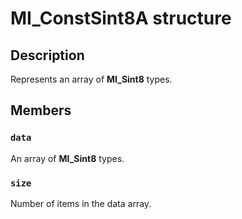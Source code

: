 # MI_ConstSint8A structure

## Description

Represents an array of **MI_Sint8** types.

## Members

### `data`

An array of **MI_Sint8** types.

### `size`

Number of items in the data array.